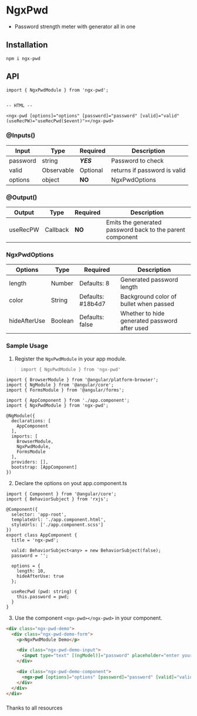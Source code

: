 # NgxPwd

- Password strength meter with generator all in one

## Installation

`
npm i ngx-pwd
`

## API
```
import { NgxPwdModule } from 'ngx-pwd';


-- HTML --

<ngx-pwd [options]="options" [password]="password" [valid]="valid" (useRecPW)="useRecPwd($event)"></ngx-pwd>

````

### @Inputs()

| Input            | Type         | Required                   | Description                                                                                               |
| ---------------- | -----------  | -------------------------- | --------------------------------------------------------------------------------------------------------- |
| password         | string       | ***YES***                  | Password to check                                                                                         |
| valid            | Observable   | Optional                   | returns if password is valid                                                                              |
| options          | object       | **NO**                     | NgxPwdOptions                                                                      |

### @Output()

| Output           | Type         | Required                   | Description                                                                                               |
| ---------------- | -----------  | -------------------------- | --------------------------------------------------------------------------------------------------------- |
| useRecPW         | Callback     | **NO**                     | Emits the generated password back to the parent component                                                 |


### NgxPwdOptions
| Options          | Type         | Required                   | Description                                                                                               |
| ---------------- | -----------  | -------------------------- | --------------------------------------------------------------------------------------------------------- |
| length           | Number       | Defaults: 8                | Generated password length                                                                                 |
| color            | String       | Defaults: #18b4d7          | Background color of bullet when passed                                                                    |
| hideAfterUse     | Boolean      | Defaults: false            | Whether to hide generated password after used                                                             |


### Sample Usage

1) Register the `NgxPwdModule` in your app module.
 > `import { NgxPwdModule } from 'ngx-pwd'`

``` tyscript
import { BrowserModule } from '@angular/platform-browser';
import { NgModule } from '@angular/core';
import { FormsModule } from '@angular/forms';

import { AppComponent } from './app.component';
import { NgxPwdModule } from 'ngx-pwd';

@NgModule({
  declarations: [
    AppComponent
  ],
  imports: [
    BrowserModule,
    NgxPwdModule,
    FormsModule
  ],
  providers: [],
  bootstrap: [AppComponent]
})

```
2) Declare the options on yout app.component.ts

``` typscript
import { Component } from '@angular/core';
import { BehaviorSubject } from 'rxjs';

@Component({
  selector: 'app-root',
  templateUrl: './app.component.html',
  styleUrls: ['./app.component.scss']
})
export class AppComponent {
  title = 'ngx-pwd';

  valid: BehaviorSubject<any> = new BehaviorSubject(false);
  password = '';

  options = {
    length: 10,
    hideAfterUse: true
  };

  useRecPwd (pwd: string) {
    this.password = pwd;
  }
}

```
3) Use the component `<ngx-pwd></ngx-pwd>` in your component.

``` html
<div class="ngx-pwd-demo">
  <div class="ngx-pwd-demo-form">
    <p>NgxPwdModule Demo</p>

    <div class="ngx-pwd-demo-input">
      <input type="text" [(ngModel)]="password" placeholder="enter your password">
    </div>

    <div class="ngx-pwd-demo-component">
      <ngx-pwd [options]="options" [password]="password" [valid]="valid" (useRecPW)="useRecPwd($event)"></ngx-pwd>
    </div>
  </div>
</div>
```

###

Thanks to all resources